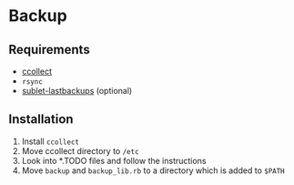 # Backup

## Requirements

* [ccollect](http://www.nico.schottelius.org/software/ccollect/)
* `rsync`
* [sublet-lastbackups](http://www.github.com/DSIW/sublet-lastbackups) (optional)

## Installation

1. Install `ccollect`
2. Move ccollect directory to `/etc`
3. Look into *.TODO files and follow the instructions
4. Move `backup` and `backup_lib.rb` to a directory which is added to `$PATH`

